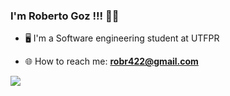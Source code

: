 ### I'm Roberto Goz !!! 👋👋

* 🖥️ I'm a Software engineering student at UTFPR<br>
  
* 🌐 How to reach me: **robr422@gmail.com**  

  
<div>
    <img src="https://img.shields.io/badge/linktree-39E09B?style=for-the-badge&logo=linktree&logoColor=white">
    <a href="https://linktr.ee/RobertoGoz"></a>
</div>
  
  
